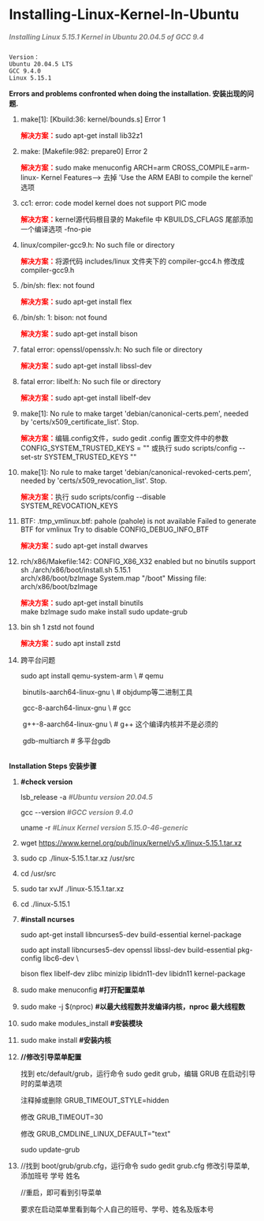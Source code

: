 # Installing-Linux-Kernel-In-Ubuntu
#####  <span style="color:grey;">*Installing Linux 5.15.1 Kernel in Ubuntu 20.04.5 of GCC 9.4*</span>

```shell
Version：
Ubuntu 20.04.5 LTS
GCC 9.4.0 
Linux 5.15.1
```



**Errors and problems confronted when doing the installation. 安装出现的问题.**

1. make[1]: [Kbuild:36: kernel/bounds.s] Error 1

   <span style="color:red;">**解决方案：**</span>sudo apt-get install lib32z1

2. make: [Makefile:982: prepare0] Error 2

   <span style="color:red;">**解决方案：**</span>sudo make menuconfig ARCH=arm CROSS_COMPILE=arm-linux-
   	                Kernel Features--> 去掉 'Use the ARM  EABI to compile the kernel' 选项

3. cc1: error: code model kernel does not support PIC mode

   <span style="color:red;">**解决方案：**</span>kernel源代码根目录的 Makefile 中 KBUILDS_CFLAGS 尾部添加一个编译选项 -fno-pie

4. linux/compiler-gcc9.h: No such file or directory

   <span style="color:red;">**解决方案：**</span>将源代码 includes/linux 文件夹下的 compiler-gcc4.h 修改成 compiler-gcc9.h

5. /bin/sh: flex: not found

   <span style="color:red;">**解决方案：**</span>sudo apt-get install flex

6. /bin/sh: 1: bison: not found

   <span style="color:red;">**解决方案：**</span>sudo apt-get install bison

7. fatal error: openssl/opensslv.h: No such file or directory

   <span style="color:red;">**解决方案：**</span>sudo apt-get install libssl-dev

8. fatal error: libelf.h: No such file or directory

   <span style="color:red;">**解决方案：**</span>sudo apt-get install libelf-dev

9. make[1]: No rule to make target 'debian/canonical-certs.pem', needed by 'certs/x509_certificate_list'.  Stop.

   <span style="color:red;">**解决方案：**</span>编辑.config文件，sudo gedit .config
   	               置空文件中的参数 CONFIG_SYSTEM_TRUSTED_KEYS = ""
   	               或执行 sudo scripts/config --set-str SYSTEM_TRUSTED_KEYS ""

10. make[1]: No rule to make target 'debian/canonical-revoked-certs.pem', needed by 'certs/x509_revocation_list'.  Stop.

    <span style="color:red;">**解决方案：**</span>执行 sudo scripts/config --disable SYSTEM_REVOCATION_KEYS

11. BTF: .tmp_vmlinux.btf: pahole (pahole) is not available
    Failed to generate BTF for vmlinux
    Try to disable CONFIG_DEBUG_INFO_BTF

    <span style="color:red;">**解决方案：**</span>sudo apt-get install dwarves
          

12. rch/x86/Makefile:142: CONFIG_X86_X32 enabled but no binutils support
    sh ./arch/x86/boot/install.sh 5.15.1 \
    arch/x86/boot/bzImage System.map "/boot"
    Missing file: arch/x86/boot/bzImage  

    <span style="color:red;">**解决方案：**</span>sudo apt-get install binutils     
    	                make bzImage
    	                sudo make install
    	                sudo update-grub

13. bin sh 1 zstd not found

    <span style="color:red;">**解决方案：**</span>sudo apt install zstd

14. 跨平台问题

    sudo apt install qemu-system-arm \        # qemu

    ​	binutils-aarch64-linux-gnu \     # objdump等二进制工具

    ​	gcc-8-aarch64-linux-gnu \        # gcc

    ​	g++-8-aarch64-linux-gnu \        # g++ 这个编译内核并不是必须的

    ​	gdb-multiarch                    # 多平台gdb  
    ​      

    

**Installation Steps 安装步骤**

1. **#check version**

   lsb_release -a    <span style="color:grey;">***#Ubuntu version 20.04.5***</span>

   gcc --version      <span style="color:grey;">***#GCC version 9.4.0***</span>

   uname -r            <span style="color:grey;">***#Linux Kernel version 5.15.0-46-generic***</span>

2. wget https://www.kernel.org/pub/linux/kernel/v5.x/linux-5.15.1.tar.xz

3. sudo cp ./linux-5.15.1.tar.xz /usr/src

4. cd /usr/src

5. sudo tar xvJf ./linux-5.15.1.tar.xz

6. cd ./linux-5.15.1

7. **#install ncurses**

   sudo apt-get install libncurses5-dev build-essential kernel-package

   sudo apt install libncurses5-dev openssl libssl-dev build-essential pkg-config libc6-dev \

   bison flex libelf-dev zlibc minizip libidn11-dev libidn11 kernel-package

8. sudo make menuconfig  **#打开配置菜单**

9. sudo make -j $(nproc)    **#以最大线程数并发编译内核，nproc 最大线程数**

10. sudo make modules_install   **#安装模块** 

11. sudo make install   **#安装内核**

12. **//修改引导菜单配置**

    找到 etc/default/grub，运行命令 sudo gedit grub，编辑 GRUB 在启动引导时的菜单选项

    注释掉或删除 GRUB_TIMEOUT_STYLE=hidden

    修改 GRUB_TIMEOUT=30

    修改 GRUB_CMDLINE_LINUX_DEFAULT="text" 

    sudo update-grub

13. //找到 boot/grub/grub.cfg，运行命令 sudo gedit grub.cfg 修改引导菜单, 添加班号 学号 姓名 

    //重启，即可看到引导菜单

    要求在启动菜单里看到每个人自己的班号、学号、姓名及版本号





